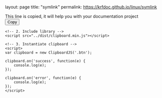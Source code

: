 layout: page
title: "symlink"
permalink: https://krfdoc.github.io/linux/symlink


<html lang="en">
<head>
    <meta charset="UTF-8">
    <title>target-div</title>
    <meta name="viewport" content="width=device-width, initial-scale=1">
</head>
<body>
    <!-- 1. Define some markup -->
    <div>This line is copied, it will help you with your documentation project</div>
    <button class="btn" data-clipboard-action="copy" data-clipboard-target="div">Copy</button>

    <!-- 2. Include library -->
    <script src="../dist/clipboard.min.js"></script>

    <!-- 3. Instantiate clipboard -->
    <script>
    var clipboard = new ClipboardJS('.btn');

    clipboard.on('success', function(e) {
        console.log(e);
    });

    clipboard.on('error', function(e) {
        console.log(e);
    });
    </script>
</body>
</html>


